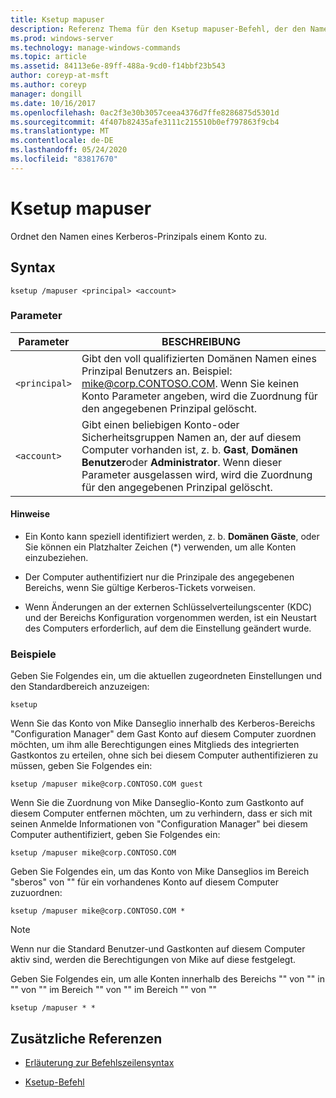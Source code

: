 ```yaml
---
title: Ksetup mapuser
description: Referenz Thema für den Ksetup mapuser-Befehl, der den Namen eines Kerberos-Prinzipals einem Konto zuordnet.
ms.prod: windows-server
ms.technology: manage-windows-commands
ms.topic: article
ms.assetid: 84113e6e-89ff-488a-9cd0-f14bbf23b543
author: coreyp-at-msft
ms.author: coreyp
manager: dongill
ms.date: 10/16/2017
ms.openlocfilehash: 0ac2f3e30b3057ceea4376d7ffe8286875d5301d
ms.sourcegitcommit: 4f407b82435afe3111c215510b0ef797863f9cb4
ms.translationtype: MT
ms.contentlocale: de-DE
ms.lasthandoff: 05/24/2020
ms.locfileid: "83817670"
---
```

# <a name="ksetup-mapuser"></a>Ksetup mapuser

Ordnet den Namen eines Kerberos-Prinzipals einem Konto zu.

## <a name="syntax"></a>Syntax

```
ksetup /mapuser <principal> <account>
```

### <a name="parameters"></a>Parameter

| Parameter | BESCHREIBUNG |
| --------- | ----------- |
| `<principal>` | Gibt den voll qualifizierten Domänen Namen eines Prinzipal Benutzers an. Beispiel: mike@corp.CONTOSO.COM. Wenn Sie keinen Konto Parameter angeben, wird die Zuordnung für den angegebenen Prinzipal gelöscht. |
| `<account>` | Gibt einen beliebigen Konto-oder Sicherheitsgruppen Namen an, der auf diesem Computer vorhanden ist, z. b. **Gast**, **Domänen Benutzer**oder **Administrator**. Wenn dieser Parameter ausgelassen wird, wird die Zuordnung für den angegebenen Prinzipal gelöscht. |

#### <a name="remarks"></a>Hinweise

- Ein Konto kann speziell identifiziert werden, z. b. **Domänen Gäste**, oder Sie können ein Platzhalter Zeichen (*) verwenden, um alle Konten einzubeziehen.

- Der Computer authentifiziert nur die Prinzipale des angegebenen Bereichs, wenn Sie gültige Kerberos-Tickets vorweisen.

- Wenn Änderungen an der externen Schlüsselverteilungscenter (KDC) und der Bereichs Konfiguration vorgenommen werden, ist ein Neustart des Computers erforderlich, auf dem die Einstellung geändert wurde.

### <a name="examples"></a>Beispiele

Geben Sie Folgendes ein, um die aktuellen zugeordneten Einstellungen und den Standardbereich anzuzeigen:

```
ksetup
```

Wenn Sie das Konto von Mike Danseglio innerhalb des Kerberos-Bereichs "Configuration Manager" dem Gast Konto auf diesem Computer zuordnen möchten, um ihm alle Berechtigungen eines Mitglieds des integrierten Gastkontos zu erteilen, ohne sich bei diesem Computer authentifizieren zu müssen, geben Sie Folgendes ein:

```
ksetup /mapuser mike@corp.CONTOSO.COM guest
```

Wenn Sie die Zuordnung von Mike Danseglio-Konto zum Gastkonto auf diesem Computer entfernen möchten, um zu verhindern, dass er sich mit seinen Anmelde Informationen von "Configuration Manager" bei diesem Computer authentifiziert, geben Sie Folgendes ein:

```
ksetup /mapuser mike@corp.CONTOSO.COM
```

Geben Sie Folgendes ein, um das Konto von Mike Danseglios im Bereich "sberos" von "" für ein vorhandenes Konto auf diesem Computer zuzuordnen:

```
ksetup /mapuser mike@corp.CONTOSO.COM *
```

> [!NOTE]
> Wenn nur die Standard Benutzer-und Gastkonten auf diesem Computer aktiv sind, werden die Berechtigungen von Mike auf diese festgelegt.

Geben Sie Folgendes ein, um alle Konten innerhalb des Bereichs "" von "" in "" von "" im Bereich "" von "" im Bereich "" von ""

```
ksetup /mapuser * *
```

## <a name="additional-references"></a>Zusätzliche Referenzen

- [Erläuterung zur Befehlszeilensyntax](command-line-syntax-key.md)

- [Ksetup-Befehl](ksetup.md)
